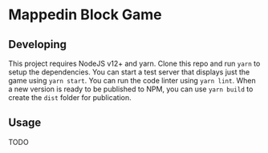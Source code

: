 # Mappedin Block Game

## Developing
This project requires NodeJS v12+ and yarn. Clone this repo and run `yarn` to setup the dependencies. You can start a test server that displays just the game using `yarn start`. You can run the code linter using `yarn lint`. When a new version is ready to be published to NPM, you can use `yarn build` to create the `dist` folder for publication.

## Usage
TODO
